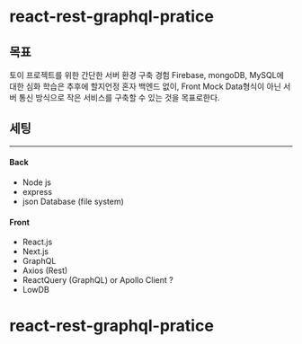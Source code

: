# react-rest-graphql-pratice

## 목표

토이 프로젝트를 위한 간단한 서버 환경 구축 경험
Firebase, mongoDB, MySQL에 대한 심화 학습은 추후에 할지언정 혼자 백엔드 없이, Front Mock Data형식이 아닌 서버 통신 방식으로 작은 서비스를 구축할 수 있는 것을 목표로한다.

## 세팅

---

#### Back

- Node js
- express
- json Database (file system)

#### Front

- React.js
- Next.js
- GraphQL
- Axios (Rest)
- ReactQuery (GraphQL) or Apollo Client ?
- LowDB
# react-rest-graphql-pratice
